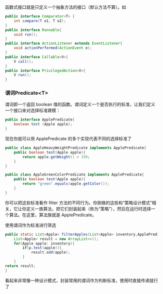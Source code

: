 函数式接口就是只定义一个抽象方法的接口（默认方法不算）。如

```java
public interface Comparator<T> {
	int compare(T o1, T o2);
}
public interface Runnable{
	void run();
}
public interface ActionListener extends EventListener{
	void actionPerformed(ActionEvent e);
}
public interface Callable<V>{
	V call();
}
public interface PrivilegedAction<V>{
	V run();
}
```

### 谓词Predicate<T\>

谓词即一个返回 boolean 值的函数。谓词定义一个是否执行的标准，让我们定义一个接口来对选择标准建模：

```java
public interface ApplePredicate{
	boolean test (Apple apple);
}
```

现在你就可以用 ApplePredicate 的多个实现代表不同的选择标准了

```java
public class AppleHeavyWeightPredicate implements ApplePredicate{
	public boolean test(Apple apple){
		return apple.getWeight() > 150;
	}
}
```

```java
public class AppleGreenColorPredicate implements ApplePredicate{
	public boolean test(Apple apple){
		return "green".equals(apple.getColor());
	}
}
```

你可以把这些标准看作 filter 方法的不同行为。你刚做的这些和“策略设计模式”相关，它让你定义一族算法，把它们封装起来（称为“策略”），然后在运行时选择一个算法。在这里，算法族就是 ApplePredicate。

使用谓词作为标准进行筛选

```java
public static List<Apple> filterApples(List<Apple> inventory,ApplePredicate p){
	List<Apple> result = new ArrayList<>();
	for(Apple apple: inventory){
		if(p.test(apple)){
			result.add(apple);
		}
	}
return result;
}
```

看起来非常像一种设计模式，封装常用的谓词作为判断标准，使用时直接传递就行了




